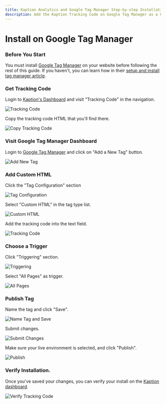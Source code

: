 ```yaml
---
title: Kaption Analytics and Google Tag Manager Step-by-step Installation Guide
description: Add the Kaption Tracking Code on Google Tag Manager as a Custom HTML tag
---
```


# Install on Google Tag Manager

### Before You Start

You must install [Google Tag Manager](https://tagmanager.google.com/) on your website before following the rest of this guide. If you haven't, you can learn how in their [setup and install tag manager article](https://support.google.com/tagmanager/answer/6103696).

### Get Tracking Code

Login to [Kaption's Dashboard](https://app.kaption.co/login) and visit "Tracking Code" in the navigation.

![Tracking Code](../install2.webp "Kaption - Tracking Code")

Copy the tracking code HTML that you'll find there.

![Copy Tracking Code](../install3.webp "Kaption - Copy Tracking Code")

### Visit Google Tag Manager Dashboard

Login to [Google Tag Manager](https://tagmanager.google.com/) and click on "Add a New Tag" button.

![Add New Tag](./gtm1.webp "Google Tag Manager - add new tag")

### Add Custom HTML

Click the "Tag Configuration" section

![Tag Configuration](./gtm2.webp "Google Tag Manager - Tag Configuration")

Select "Custom HTML" in the tag type list.

![Custom HTML](./gtm3.webp "Google Tag Manager - Custom HTML")

Add the tracking code into the text field.

![Tracking Code](./gtm4.webp "Google Tag Manager - Tracking Code")

### Choose a Trigger

Click "Triggering" section.

![Triggering](./gtm5.webp "Google Tag Manager - Triggering")

Select "All Pages" as trigger.

![All Pages](./gtm6.webp "Google Tag Manager - All Pages")

### Publish Tag

Name the tag and click "Save".

![Name Tag and Save](./gtm7.webp "Google Tag Manager - Name Tag and Save")

Submit changes.

![Submit Changes](./gtm8.webp "Google Tag Manager - Submit Changes")

Make sure your live environment is selected, and click "Publish".

![Publish](./gtm9.webp "Google Tag Manager - Publish")

### Verify Installation.

Once you've saved your changes, you can verify your install on the [Kaption dashboard](https://app.kaption.co).

![Verify Tracking Code](../install5.webp "Kaption - Verify Tracking Code")
